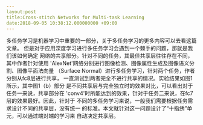 ```yaml
---
layout:post
title:Cross-stitch Networks for Multi-task Learning
date:2018-09-05 10:38:12.000000000 +09:00
---
```

多任务学习是机器学习中重要的一部分，关于多任务学习的更多内容可以去看这篇文章。
但是对于应用深度学习进行多任务学习会遇到一个棘手的问题，那就是我们该如何确定
网络的共享部分。针对不同的任务，其最佳共享层往往存在不同，其中作者针对使用
'AlexNet'网络分别进行图像检测、图像属性生成及图像语义分割、图像平面法向量
（Surface Normal）进行多任务学习，针对两个任务，作者分别从fc8层进行共享，
一直测试到两者完全不进行共享的情况。实验结果如图1所示，其中图1（b）部分
是不同共享层与完全独立时的效果对比，可以看出对于任务一来说，共享部分在
'conv4'时所能达到的效果，针对于任务二来说，在fc7层的效果最好。因此，针对于
不同的多任务学习来说，一般我们需要根据任务需求设计不同的共享层，没有统一
的标准。本文就针对这一问题设计了“十指绣”单元，可以通过端对端的学习来
自动决定共享层。

